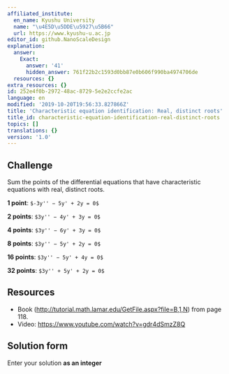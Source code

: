 ```yaml
---
affiliated_institute:
  en_name: Kyushu University
  name: "\u4E5D\u5DDE\u5927\u5B66"
  url: https://www.kyushu-u.ac.jp
editor_id: github.NanoScaleDesign
explanation:
  answer:
    Exact:
      answer: '41'
      hidden_answer: 761f22b2c1593d0bb87e0b606f990ba4974706de
  resources: {}
extra_resources: {}
id: 252e4f0b-2972-48ac-8729-5e2e2ccfe2ac
language: en
modified: '2019-10-20T19:56:33.827866Z'
title: 'Characteristic equation identification: Real, distinct roots'
title_id: characteristic-equation-identification-real-distinct-roots
topics: []
translations: {}
version: '1.0'
---
```


## Challenge

Sum the points of the differential equations that have characteristic equations with real, distinct roots.

**1 point**: `$-3y'' − 5y' + 2y = 0$`

**2 points**: `$3y'' − 4y' + 3y = 0$`

**4 points**: `$3y'' − 6y' + 3y = 0$`

**8 points**: `$3y'' − 5y' + 2y = 0$`

**16 points**: `$3y'' − 5y' + 4y = 0$`

**32 points**: `$3y'' + 5y' + 2y = 0$`

## Resources

- Book (http://tutorial.math.lamar.edu/GetFile.aspx?file=B,1,N) from page 118.
- Video: https://www.youtube.com/watch?v=gdr4dSmzZ8Q

## Solution form
Enter your solution **as an integer**

